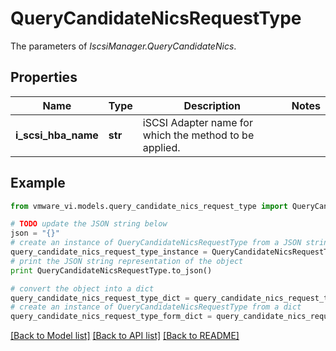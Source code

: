 # QueryCandidateNicsRequestType

The parameters of *IscsiManager.QueryCandidateNics*. 

## Properties
Name | Type | Description | Notes
------------ | ------------- | ------------- | -------------
**i_scsi_hba_name** | **str** | iSCSI Adapter name for which the method to be applied.  | 

## Example

```python
from vmware_vi.models.query_candidate_nics_request_type import QueryCandidateNicsRequestType

# TODO update the JSON string below
json = "{}"
# create an instance of QueryCandidateNicsRequestType from a JSON string
query_candidate_nics_request_type_instance = QueryCandidateNicsRequestType.from_json(json)
# print the JSON string representation of the object
print QueryCandidateNicsRequestType.to_json()

# convert the object into a dict
query_candidate_nics_request_type_dict = query_candidate_nics_request_type_instance.to_dict()
# create an instance of QueryCandidateNicsRequestType from a dict
query_candidate_nics_request_type_form_dict = query_candidate_nics_request_type.from_dict(query_candidate_nics_request_type_dict)
```
[[Back to Model list]](../README.md#documentation-for-models) [[Back to API list]](../README.md#documentation-for-api-endpoints) [[Back to README]](../README.md)


